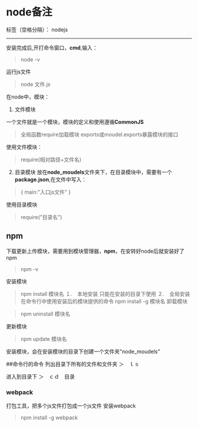 # node备注

标签（空格分隔）： nodejs

---

安装完成后,开打命令窗口，**cmd**,输入：
> node -v

运行js文件
> node 文件.js

在node中，模块：
1. 文件模块

一个文件就是一个模块，模块的定义和使用遵循**CommonJS**
> 全局函数require加载模块
> exports或moudel.exports暴露模块的接口

使用文件模块：
> require(相对路径+文件名)

2. 目录模块
   放在**node_moudels**文件夹下，在目录模块中，需要有一个**package.json**,在文件中写入：
> {
    main:"入口js文件"
}

使用目录模块
> require("目录名")

## npm
下载更新上传模块，需要用到模块管理器，**npm**，在安转好node后就安装好了npm
> npm -v

安装模块
> npm install 模块名
１.　本地安装 只能在安装的目录下使用
２.　全局安装　在命令行中使用安装后的模块提供的命令
      npm install -g 模块名 
卸载模块

> npm uninstall 模块名

更新模块

> npm update 模块名

安装模块，会在安装模块的目录下创建一个文件夹"node_moudels"


##命令行的命令
列出目录下所有的文件和文件夹
＞　ｌｓ

进入到目录下
＞　ｃｄ　目录


### webpack
打包工具，把多个js文件打包成一个js文件
安装webpack
> npm install -g webpack


